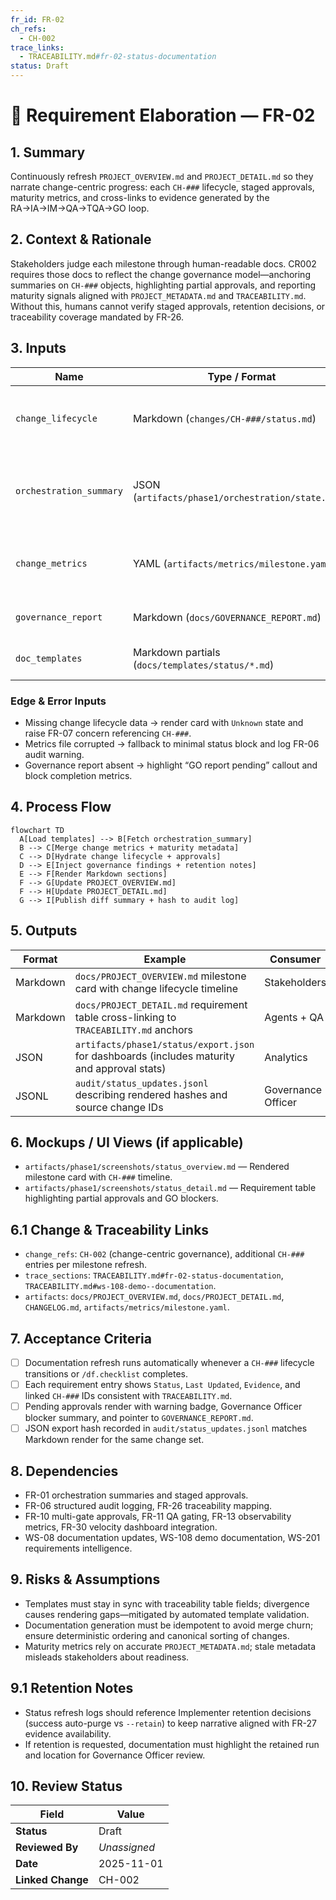 ```yaml
---
fr_id: FR-02
ch_refs:
  - CH-002
trace_links:
  - TRACEABILITY.md#fr-02-status-documentation
status: Draft
---
```


# 🧩 Requirement Elaboration — FR-02

## 1. Summary
Continuously refresh `PROJECT_OVERVIEW.md` and `PROJECT_DETAIL.md` so they narrate change-centric progress: each `CH-###` lifecycle, staged approvals, maturity metrics, and cross-links to evidence generated by the RA→IA→IM→QA→TQA→GO loop.

## 2. Context & Rationale
Stakeholders judge each milestone through human-readable docs. CR002 requires those docs to reflect the change governance model—anchoring summaries on `CH-###` objects, highlighting partial approvals, and reporting maturity signals aligned with `PROJECT_METADATA.md` and `TRACEABILITY.md`. Without this, humans cannot verify staged approvals, retention decisions, or traceability coverage mandated by FR-26.

## 3. Inputs
| Name | Type / Format | Example | Notes |
|------|----------------|---------|-------|
| `change_lifecycle` | Markdown (`changes/CH-###/status.md`) | `Partially Approved` with blockers list | Drives change cards and approval badges. |
| `orchestration_summary` | JSON (`artifacts/phase1/orchestration/state.json`) | `{"milestone":"MS-01","status":"In Review"}` | Summarises loop execution and retention notes. |
| `change_metrics` | YAML (`artifacts/metrics/milestone.yaml`) | `completed_requirements: ["FR-09"]` | Feeds maturity and traceability tables. |
| `governance_report` | Markdown (`docs/GOVERNANCE_REPORT.md`) | `### Outstanding Concerns` | Exposes compliance blockers.
| `doc_templates` | Markdown partials (`docs/templates/status/*.md`) | `{{ change_cards }}` | Provides structured sections.

### Edge & Error Inputs
- Missing change lifecycle data → render card with `Unknown` state and raise FR-07 concern referencing `CH-###`.
- Metrics file corrupted → fallback to minimal status block and log FR-06 audit warning.
- Governance report absent → highlight “GO report pending” callout and block completion metrics.

## 4. Process Flow
```mermaid
flowchart TD
  A[Load templates] --> B[Fetch orchestration_summary]
  B --> C[Merge change metrics + maturity metadata]
  C --> D[Hydrate change lifecycle + approvals]
  D --> E[Inject governance findings + retention notes]
  E --> F[Render Markdown sections]
  F --> G[Update PROJECT_OVERVIEW.md]
  F --> H[Update PROJECT_DETAIL.md]
  G --> I[Publish diff summary + hash to audit log]
```

## 5. Outputs
| Format | Example | Consumer |
|--------|---------|----------|
| Markdown | `docs/PROJECT_OVERVIEW.md` milestone card with change lifecycle timeline | Stakeholders |
| Markdown | `docs/PROJECT_DETAIL.md` requirement table cross-linking to `TRACEABILITY.md` anchors | Agents + QA |
| JSON | `artifacts/phase1/status/export.json` for dashboards (includes maturity and approval stats) | Analytics |
| JSONL | `audit/status_updates.jsonl` describing rendered hashes and source change IDs | Governance Officer

## 6. Mockups / UI Views (if applicable)
- `artifacts/phase1/screenshots/status_overview.md` — Rendered milestone card with `CH-###` timeline.
- `artifacts/phase1/screenshots/status_detail.md` — Requirement table highlighting partial approvals and GO blockers.

## 6.1 Change & Traceability Links
- `change_refs`: `CH-002` (change-centric governance), additional `CH-###` entries per milestone refresh.
- `trace_sections`: `TRACEABILITY.md#fr-02-status-documentation`, `TRACEABILITY.md#ws-108-demo--documentation`.
- `artifacts`: `docs/PROJECT_OVERVIEW.md`, `docs/PROJECT_DETAIL.md`, `CHANGELOG.md`, `artifacts/metrics/milestone.yaml`.

## 7. Acceptance Criteria
* [ ] Documentation refresh runs automatically whenever a `CH-###` lifecycle transitions or `/df.checklist` completes.
* [ ] Each requirement entry shows `Status`, `Last Updated`, `Evidence`, and linked `CH-###` IDs consistent with `TRACEABILITY.md`.
* [ ] Pending approvals render with warning badge, Governance Officer blocker summary, and pointer to `GOVERNANCE_REPORT.md`.
* [ ] JSON export hash recorded in `audit/status_updates.jsonl` matches Markdown render for the same change set.

## 8. Dependencies
- FR-01 orchestration summaries and staged approvals.
- FR-06 structured audit logging, FR-26 traceability mapping.
- FR-10 multi-gate approvals, FR-11 QA gating, FR-13 observability metrics, FR-30 velocity dashboard integration.
- WS-08 documentation updates, WS-108 demo documentation, WS-201 requirements intelligence.

## 9. Risks & Assumptions
- Templates must stay in sync with traceability table fields; divergence causes rendering gaps—mitigated by automated template validation.
- Documentation generation must be idempotent to avoid merge churn; ensure deterministic ordering and canonical sorting of changes.
- Maturity metrics rely on accurate `PROJECT_METADATA.md`; stale metadata misleads stakeholders about readiness.

## 9.1 Retention Notes
- Status refresh logs should reference Implementer retention decisions (success auto-purge vs `--retain`) to keep narrative aligned with FR-27 evidence availability.
- If retention is requested, documentation must highlight the retained run and location for Governance Officer review.

## 10. Review Status
| Field | Value |
|-------|-------|
| **Status** | Draft |
| **Reviewed By** | _Unassigned_ |
| **Date** | 2025-11-01 |
| **Linked Change** | CH-002 |
